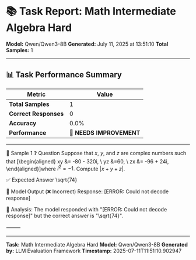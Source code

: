 # 📚 Task Report: Math Intermediate Algebra Hard

**Model:** Qwen/Qwen3-8B
**Generated:** July 11, 2025 at 13:51:10
**Total Samples:** 1

---

## 📊 Task Performance Summary

| Metric | Value |
| ------ | ----- |
| **Total Samples** | 1 |
| **Correct Responses** | 0 |
| **Accuracy** | 0.0% |
| **Performance** | 🔴 **NEEDS IMPROVEMENT** |

---

📝 Sample 1
❓ Question
Suppose that $x,$ $y,$ and $z$ are complex numbers such that \[\begin{aligned} xy &= -80 - 320i, \\ yz &=60, \\ zx &= -96 + 24i, \end{aligned}\]where $i^2 = -1.$ Compute $|x+y+z|.$

✅ Expected Answer
\sqrt{74}

🤖 Model Output (❌ Incorrect)
Response: [ERROR: Could not decode response]

💬 Analysis:
The model responded with "[ERROR: Could not decode response]" but the correct answer is "\sqrt{74}".

⸻

---

**Task:** Math Intermediate Algebra Hard
**Model:** Qwen/Qwen3-8B
**Generated by:** LLM Evaluation Framework
**Timestamp:** 2025-07-11T11:51:10.902947